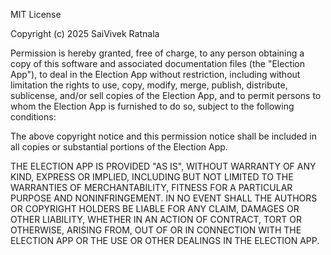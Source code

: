 MIT License

Copyright (c) 2025 SaiVivek Ratnala

Permission is hereby granted, free of charge, to any person obtaining a copy
of this software and associated documentation files (the "Election App"), to deal
in the Election App without restriction, including without limitation the rights
to use, copy, modify, merge, publish, distribute, sublicense, and/or sell
copies of the Election App, and to permit persons to whom the Election App is
furnished to do so, subject to the following conditions:

The above copyright notice and this permission notice shall be included in all
copies or substantial portions of the Election App.

THE ELECTION APP IS PROVIDED "AS IS", WITHOUT WARRANTY OF ANY KIND, EXPRESS OR
IMPLIED, INCLUDING BUT NOT LIMITED TO THE WARRANTIES OF MERCHANTABILITY,
FITNESS FOR A PARTICULAR PURPOSE AND NONINFRINGEMENT. IN NO EVENT SHALL THE
AUTHORS OR COPYRIGHT HOLDERS BE LIABLE FOR ANY CLAIM, DAMAGES OR OTHER
LIABILITY, WHETHER IN AN ACTION OF CONTRACT, TORT OR OTHERWISE, ARISING FROM,
OUT OF OR IN CONNECTION WITH THE ELECTION APP OR THE USE OR OTHER DEALINGS IN THE
ELECTION APP.
